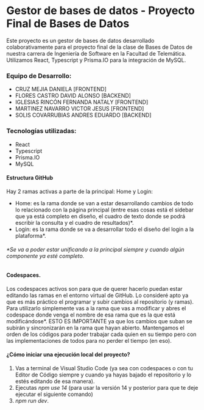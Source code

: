 
# Gestor de bases de datos - Proyecto Final de Bases de Datos 
Este proyecto es un gestor de bases de datos desarrollado colaborativamente para el proyecto final de la clase de Bases de Datos de nuestra carrera de Ingeniería de Software en la Facultad de Telemática.
Utilizamos React, Typescript y Prisma.IO para la integración de MySQL.

### Equipo de Desarrollo:
 - CRUZ MEJIA DANIELA               [FRONTEND]
 - FLORES CASTRO DAVID ALONSO       [BACKEND]
 - IGLESIAS RINCÓN FERNANDA NATALY  [FRONTEND]
 - MARTINEZ NAVARRO VICTOR JESUS    [FRONTEND]
 - SOLIS COVARRUBIAS ANDRES EDUARDO [BACKEND]
 
### Tecnologías utilizadas:
 * React
 * Typescript
 * Prisma.IO
 * MySQL

#### Estructura GitHub
Hay 2 ramas activas a parte de la principal: Home y Login:
* Home: es la rama donde se van a estar desarrollando cambios de todo lo relacionado con la página principal (entre esas cosas está el sidebar que ya está completo en diseño, el cuadro de texto donde se podrá escribir la consulta y el cuadro de resultados)*.
* Login: es la rama donde se va a desarrollar todo el diseño del login a la plataforma*.
###### *Se va a poder estar unificando a la principal siempre y cuando algún componente ya esté completo.

#### Codespaces.
Los codespaces activos son para que de querer hacerlo puedan estar editando las ramas en el entorno virtual de GitHub. Lo consideré apto ya que es más práctico el programar y subir cambios al repositorio (y ramas).
Para utilizarlo simplemente vas a la rama que vas a modificar y abres el codespace donde venga el nombre de esa rama que es la que está modificándose*.
ESTO ES IMPORTANTE ya que los cambios que suban se subirán y sincronizarán en la rama que hayan abierto. Mantengamos el orden de los códigos para poder trabajar cada quien en su tiempo pero con las implementaciones de todos para no perder el tiempo (en eso).

#### ¿Cómo iniciar una ejecución local del proyecto?
1. Vas a terminal de Visual Studio Code (ya sea con codespaces o con tu Editor de Código siempre y cuando ya hayas bajado el repositorio y lo estés editando de esa manera).
2. Ejecutas *npm use 14* (para usar la versión 14 y posterior para que te deje ejecutar el siguiente comando)
3. *npm run dev*.
